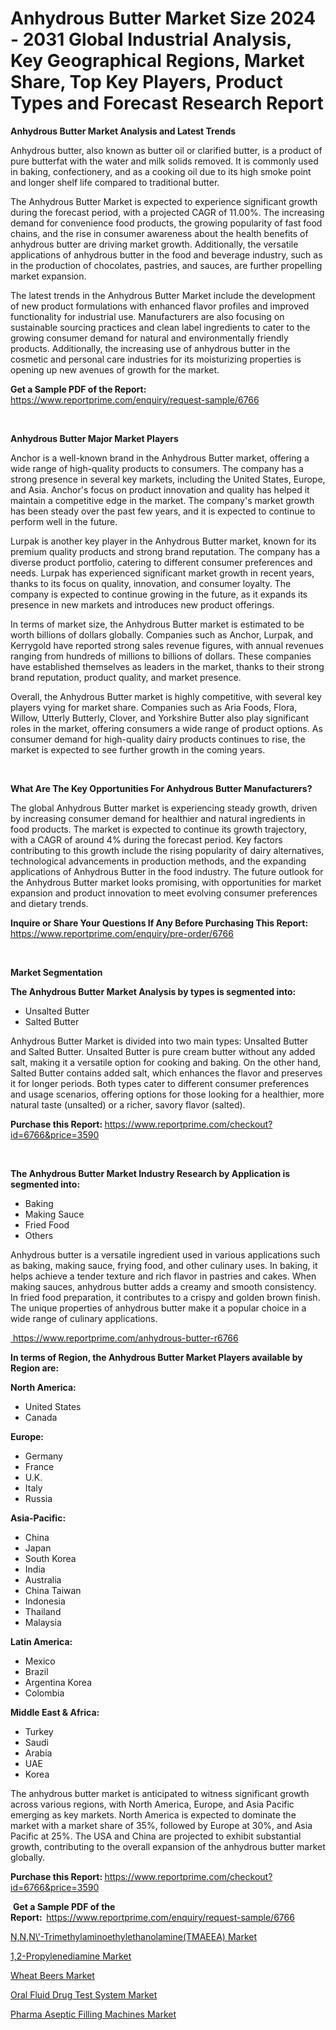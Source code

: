 <p><h1>Anhydrous Butter Market Size 2024 - 2031 Global Industrial Analysis, Key Geographical Regions, Market Share, Top Key Players, Product Types and Forecast Research Report</h1></p><p><strong>Anhydrous Butter Market Analysis and Latest Trends</strong></p>
<p><p>Anhydrous butter, also known as butter oil or clarified butter, is a product of pure butterfat with the water and milk solids removed. It is commonly used in baking, confectionery, and as a cooking oil due to its high smoke point and longer shelf life compared to traditional butter.</p><p>The Anhydrous Butter Market is expected to experience significant growth during the forecast period, with a projected CAGR of 11.00%. The increasing demand for convenience food products, the growing popularity of fast food chains, and the rise in consumer awareness about the health benefits of anhydrous butter are driving market growth. Additionally, the versatile applications of anhydrous butter in the food and beverage industry, such as in the production of chocolates, pastries, and sauces, are further propelling market expansion.</p><p>The latest trends in the Anhydrous Butter Market include the development of new product formulations with enhanced flavor profiles and improved functionality for industrial use. Manufacturers are also focusing on sustainable sourcing practices and clean label ingredients to cater to the growing consumer demand for natural and environmentally friendly products. Additionally, the increasing use of anhydrous butter in the cosmetic and personal care industries for its moisturizing properties is opening up new avenues of growth for the market.</p></p>
<p><strong>Get a Sample PDF of the Report:&nbsp;</strong> <a href="https://www.reportprime.com/enquiry/request-sample/6766">https://www.reportprime.com/enquiry/request-sample/6766</a></p>
<p>&nbsp;</p>
<p><strong>Anhydrous Butter Major Market Players</strong></p>
<p><p>Anchor is a well-known brand in the Anhydrous Butter market, offering a wide range of high-quality products to consumers. The company has a strong presence in several key markets, including the United States, Europe, and Asia. Anchor's focus on product innovation and quality has helped it maintain a competitive edge in the market. The company's market growth has been steady over the past few years, and it is expected to continue to perform well in the future.</p><p>Lurpak is another key player in the Anhydrous Butter market, known for its premium quality products and strong brand reputation. The company has a diverse product portfolio, catering to different consumer preferences and needs. Lurpak has experienced significant market growth in recent years, thanks to its focus on quality, innovation, and consumer loyalty. The company is expected to continue growing in the future, as it expands its presence in new markets and introduces new product offerings.</p><p>In terms of market size, the Anhydrous Butter market is estimated to be worth billions of dollars globally. Companies such as Anchor, Lurpak, and Kerrygold have reported strong sales revenue figures, with annual revenues ranging from hundreds of millions to billions of dollars. These companies have established themselves as leaders in the market, thanks to their strong brand reputation, product quality, and market presence.</p><p>Overall, the Anhydrous Butter market is highly competitive, with several key players vying for market share. Companies such as Aria Foods, Flora, Willow, Utterly Butterly, Clover, and Yorkshire Butter also play significant roles in the market, offering consumers a wide range of product options. As consumer demand for high-quality dairy products continues to rise, the market is expected to see further growth in the coming years.</p></p>
<p>&nbsp;</p>
<p><strong>What Are The Key Opportunities For Anhydrous Butter Manufacturers?</strong></p>
<p><p>The global Anhydrous Butter market is experiencing steady growth, driven by increasing consumer demand for healthier and natural ingredients in food products. The market is expected to continue its growth trajectory, with a CAGR of around 4% during the forecast period. Key factors contributing to this growth include the rising popularity of dairy alternatives, technological advancements in production methods, and the expanding applications of Anhydrous Butter in the food industry. The future outlook for the Anhydrous Butter market looks promising, with opportunities for market expansion and product innovation to meet evolving consumer preferences and dietary trends.</p></p>
<p><strong>Inquire or Share Your Questions If Any Before Purchasing This Report:</strong> <a href="https://www.reportprime.com/enquiry/pre-order/6766">https://www.reportprime.com/enquiry/pre-order/6766</a></p>
<p>&nbsp;</p>
<p><strong>Market Segmentation</strong></p>
<p><strong>The Anhydrous Butter Market Analysis by types is segmented into:</strong></p>
<p><ul><li>Unsalted Butter</li><li>Salted Butter</li></ul></p>
<p><p>Anhydrous Butter Market is divided into two main types: Unsalted Butter and Salted Butter. Unsalted Butter is pure cream butter without any added salt, making it a versatile option for cooking and baking. On the other hand, Salted Butter contains added salt, which enhances the flavor and preserves it for longer periods. Both types cater to different consumer preferences and usage scenarios, offering options for those looking for a healthier, more natural taste (unsalted) or a richer, savory flavor (salted).</p></p>
<p><strong>Purchase this Report:&nbsp;</strong><a href="https://www.reportprime.com/checkout?id=6766&price=3590">https://www.reportprime.com/checkout?id=6766&price=3590</a></p>
<p>&nbsp;</p>
<p><strong>The Anhydrous Butter Market Industry Research by Application is segmented into:</strong></p>
<p><ul><li>Baking</li><li>Making Sauce</li><li>Fried Food</li><li>Others</li></ul></p>
<p><p>Anhydrous butter is a versatile ingredient used in various applications such as baking, making sauce, frying food, and other culinary uses. In baking, it helps achieve a tender texture and rich flavor in pastries and cakes. When making sauces, anhydrous butter adds a creamy and smooth consistency. In fried food preparation, it contributes to a crispy and golden brown finish. The unique properties of anhydrous butter make it a popular choice in a wide range of culinary applications.</p></p>
<p><a href="https://www.reportprime.com/anhydrous-butter-r6766">&nbsp;https://www.reportprime.com/anhydrous-butter-r6766</a></p>
<p><strong>In terms of Region, the Anhydrous Butter Market Players available by Region are:</strong></p>
<p>
    <p> <strong> North America: </strong>
        <ul>
            <li>United States</li>
            <li>Canada</li>
        </ul>
        </p> 
    <p> <strong> Europe: </strong>
        <ul>
            <li>Germany</li>
            <li>France</li>
            <li>U.K.</li>
            <li>Italy</li>
            <li>Russia</li>
        </ul>
        </p> 
    <p> <strong> Asia-Pacific: </strong>
        <ul>
            <li>China</li>
            <li>Japan</li>
            <li>South Korea</li>
            <li>India</li>
            <li>Australia</li>
            <li>China Taiwan</li>
            <li>Indonesia</li>
            <li>Thailand</li>
            <li>Malaysia</li>
        </ul>
        </p> 
    <p> <strong> Latin America: </strong>
        <ul>
            <li>Mexico</li>
            <li>Brazil</li>
            <li>Argentina Korea</li>
            <li>Colombia</li>
        </ul>
        </p> 
    <p> <strong> Middle East & Africa: </strong>
        <ul>
            <li>Turkey</li>
            <li>Saudi</li>
            <li>Arabia</li>
            <li>UAE</li>
            <li>Korea</li>
        </ul>
    </p>
    </p>
<p><p>The anhydrous butter market is anticipated to witness significant growth across various regions, with North America, Europe, and Asia Pacific emerging as key markets. North America is expected to dominate the market with a market share of 35%, followed by Europe at 30%, and Asia Pacific at 25%. The USA and China are projected to exhibit substantial growth, contributing to the overall expansion of the anhydrous butter market globally.</p></p>
<p><strong>Purchase this Report: </strong><a href="https://www.reportprime.com/checkout?id=6766&price=3590">https://www.reportprime.com/checkout?id=6766&price=3590</a></p>
<p>&nbsp;<strong>Get a Sample PDF of the Report:&nbsp;&nbsp;</strong><a href="https://www.reportprime.com/enquiry/request-sample/6766">https://www.reportprime.com/enquiry/request-sample/6766</a></p>
<p><strong></strong></p>
<p><p><a href="https://medium.com/@danibram100_64069/evaluating-global-n-n-n-trimethylaminoethylethanolamine-tmaeea-market-trends-and-growth-3e5138468a36">N,N,N\'-Trimethylaminoethylethanolamine(TMAEEA) Market</a></p><p><a href="https://medium.com/@danibram100_64069/1-2-propylenediamine-market-a-global-and-regional-analysis-2024-2031-a65b626f7343">1,2-Propylenediamine Market</a></p><p><a href="https://github.com/bmorecock/Market-Research-Report-List-4/blob/main/wheat-beers-market.md">Wheat Beers Market</a></p><p><a href="https://issuu.com/reportprime-2/docs/oral-fluid-drug-test-system-market-size-2030.pptx">Oral Fluid Drug Test System Market</a></p><p><a href="https://issuu.com/reportprime-2/docs/pharma-aseptic-filling-machines-market-size-2030.p">Pharma Aseptic Filling Machines Market</a></p></p>